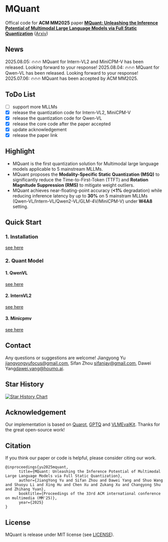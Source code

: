 # MQuant

Offical code for **ACM MM2025** paper [**MQuant:
Unleashing the Inference Potential of Multimodal Large Language Models via Full Static Quantization**](https://arxiv.org/abs/2502.00425)  ([Arxiv](https://arxiv.org/abs/2502.00425))

## News
2025.08.05: 🔥🔥🔥 MQuant for Intern-VL2 and MiniCPM-V has been released. Looking forward to your response!
2025.08.04: 🔥🔥🔥 MQuant for Qwen-VL has been released. Looking forward to your response!
2025.07.06: 🔥🔥🔥 MQuant has been accepted by ACM MM2025.

## ToDo List
- [ ] support more MLLMs
- [x] release the quantization code for Intern-VL2, MiniCPM-V 
- [x] release the quantization code for Qwen-VL
- [x] release the core code after the paper accepted
- [x] update acknowledgement
- [x] release the paper link

## Highlight

- MQuant is the first quantization solution for Multimodal large language models applicable to 5 mainstream MLLMs.
- MQuant proposes the **Modality-Specific Static Quantization (MSQ)** to significantly reduce the Time-to-First-Token (TTFT) and **Rotation Magnitude Suppression (RMS)** to mitigate weight outliers.
- MQuant achieves near-floating-point accuracy (**<1%** degradation) while reducing inference latency by up to **30%** on 5 mainstram MLLMs (Qwen-VL/Intern-VL/Qwen2-VL/GLM-4V/MiniCPM-V) under **W4A8** setting.

## Quick Start

### 1. Installation

[see here](docs/install.md)

### 2. Quant Model

#### 1. QwenVL

[see here](docs/qwenvl.md)

#### 2. InternVL2

[see here](docs/internvl.md)

#### 3. Minicpmv

[see here](docs/minicpmv.md)

## Contact

Any questions or suggestions are welcome! Jiangyong Yu [jiangyongyufocus@gmail.com](mailto:jiangyongyufocus@gmail.com), Sifan Zhou [sifanjay@gmail.com](mailto:sifanjay@gmail.com), Dawei Yang[dawei.yang@houmo.ai](mailto:dawei.yang@houmo.ai).

## Star History

[![Star History Chart](https://api.star-history.com/svg?repos=StiphyJay/MQuant&type=Date)](https://star-history.com/#StiphyJay/MQuant&Date)

## Acknowledgement

Our implementation is based on [Quarot](https://github.com/spcl/QuaRot), [GPTQ](https://github.com/IST-DASLab/gptq) and [VLMEvalKit](https://github.com/open-compass/VLMEvalKit). Thanks for the great open-source work!

## Citation

If you think our paper or code is helpful, please consider citing our work.

```
@inproceedings{yu2025mquant,
      title={MQuant: Unleashing the Inference Potential of Multimodal Large Language Models via Full Static Quantization}, 
      author={JiangYong Yu and Sifan Zhou and Dawei Yang and Shuo Wang and Shuoyu Li and Xing Hu and Chen Xu and Zukang Xu and Changyong Shu and Zhihang Yuan},
      booktitle={Proceedings of the 33rd ACM international conference on multimedia (MM'25)},
      year={2025}
}
```

## License

MQuant is release under MIT license (see [LICENSE](LICENSE)).

